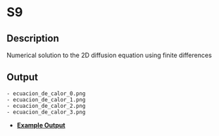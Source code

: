 # S9
## Description
Numerical solution to the 2D diffusion equation using finite differences

## Output
```
- ecuacion_de_calor_0.png
- ecuacion_de_calor_1.png
- ecuacion_de_calor_2.png
- ecuacion_de_calor_3.png
```

- [**Example Output**](<Example Output>)
